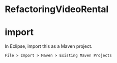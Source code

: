 # RefactoringVideoRental

# import 

In Eclipse, import this as a Maven project.

`File > Import > Maven > Existing Maven Projects`

